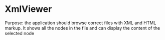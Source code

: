 XmlViewer
=========

Purpose: the application should browse correct files with XML and HTML markup. It shows all the nodes in the file and can display the content of the selected node
